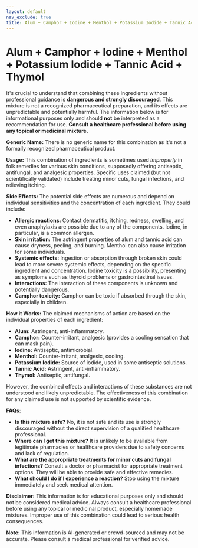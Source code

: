 ```yaml
---
layout: default
nav_exclude: true
title: Alum + Camphor + Iodine + Menthol + Potassium Iodide + Tannic Acid + Thymol
---
```


# Alum + Camphor + Iodine + Menthol + Potassium Iodide + Tannic Acid + Thymol

It's crucial to understand that combining these ingredients without professional guidance is **dangerous and strongly discouraged**.  This mixture is not a recognized pharmaceutical preparation, and its effects are unpredictable and potentially harmful.  The information below is for informational purposes only and should **not** be interpreted as a recommendation for use.  **Consult a healthcare professional before using any topical or medicinal mixture.**

**Generic Name:**  There is no generic name for this combination as it's not a formally recognized pharmaceutical product.


**Usage:** This combination of ingredients is sometimes used *improperly* in folk remedies for various skin conditions, supposedly offering antiseptic, antifungal, and analgesic properties.  Specific uses claimed (but not scientifically validated) include treating minor cuts, fungal infections, and relieving itching.


**Side Effects:** The potential side effects are numerous and depend on individual sensitivities and the concentration of each ingredient. They could include:

* **Allergic reactions:**  Contact dermatitis, itching, redness, swelling, and even anaphylaxis are possible due to any of the components.  Iodine, in particular, is a common allergen.
* **Skin irritation:** The astringent properties of alum and tannic acid can cause dryness, peeling, and burning.  Menthol can also cause irritation for some individuals.
* **Systemic effects:**  Ingestion or absorption through broken skin could lead to more severe systemic effects, depending on the specific ingredient and concentration. Iodine toxicity is a possibility, presenting as symptoms such as thyroid problems or gastrointestinal issues.
* **Interactions:** The interaction of these components is unknown and potentially dangerous.
* **Camphor toxicity:** Camphor can be toxic if absorbed through the skin, especially in children.


**How it Works:** The claimed mechanisms of action are based on the individual properties of each ingredient:

* **Alum:** Astringent, anti-inflammatory.
* **Camphor:** Counter-irritant, analgesic (provides a cooling sensation that can mask pain).
* **Iodine:** Antiseptic, antimicrobial.
* **Menthol:** Counter-irritant, analgesic, cooling.
* **Potassium Iodide:**  Source of iodide, used in some antiseptic solutions.
* **Tannic Acid:** Astringent, anti-inflammatory.
* **Thymol:** Antiseptic, antifungal.

However, the combined effects and interactions of these substances are not understood and likely unpredictable. The effectiveness of this combination for any claimed use is not supported by scientific evidence.


**FAQs:**

* **Is this mixture safe?** No, it is not safe and its use is strongly discouraged without the direct supervision of a qualified healthcare professional.
* **Where can I get this mixture?**  It is unlikely to be available from legitimate pharmacies or healthcare providers due to safety concerns and lack of regulation.
* **What are the appropriate treatments for minor cuts and fungal infections?** Consult a doctor or pharmacist for appropriate treatment options. They will be able to provide safe and effective remedies.
* **What should I do if I experience a reaction?**  Stop using the mixture immediately and seek medical attention.



**Disclaimer:** This information is for educational purposes only and should not be considered medical advice.  Always consult a healthcare professional before using any topical or medicinal product, especially homemade mixtures.  Improper use of this combination could lead to serious health consequences.


**Note:** This information is AI-generated or crowd-sourced and may not be accurate. Please consult a medical professional for verified advice.